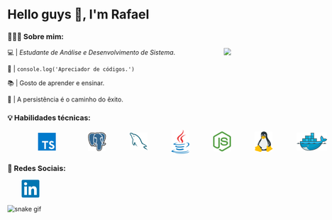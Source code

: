<body>
<h1>Hello guys 👋​, I'm Rafael</h1>

### 👨🏽‍💻 Sobre mim:

<img align="right" src="https://github-readme-stats.vercel.app/api/top-langs/?username=soaresgg10&layout=compact&theme=github_dark">

💻 | _Estudante de Análise e Desenvolvimento de Sistema_.

🧢 | `console.log('Apreciador de códigos.')`

📚 | Gosto de aprender e ensinar.

🗿 | A persistência é o caminho do êxito.

### 💡 Habilidades técnicas:

<div style="display:flex; gap:1.5em; align-items:center;">
    &nbsp;&nbsp;&nbsp;&nbsp;&nbsp;&nbsp;&nbsp;
    <img src="img/typescript.png" style="margin: 0 20px; width:40px">
    &nbsp;&nbsp;&nbsp;
    <img src="img/postgresql.png" width="40px">
    &nbsp;&nbsp;&nbsp;
    <img src="img/mysql.png" width="40px">
    &nbsp;&nbsp;&nbsp;
    <img src="img/java.png" width="40px">
    &nbsp;&nbsp;&nbsp;
    <img src="img/node-js.png" width="40px">
    &nbsp;&nbsp;&nbsp;
    <img src="img/linux.png" width="40px">
    &nbsp;&nbsp;&nbsp;
    <img src="img/docker.png" width="70px">
    &nbsp;&nbsp;&nbsp;
</div>

### 📱 Redes Sociais:

<div>
    &nbsp;&nbsp;&nbsp;&nbsp;&nbsp;&nbsp;&nbsp;
    <a href="https://www.linkedin.com/in/rafael-henrique-soares-de-freitas-2a667a23a/" title="Linkedin | Rafael Henrique">
        <img src="img/linkedin.png" width="40px">
    </a>
</div>

![snake gif](https://github.com/SOARESGG10/SOARESGG10/blob/output/github-contribution-grid-snake.gif)

</body>
